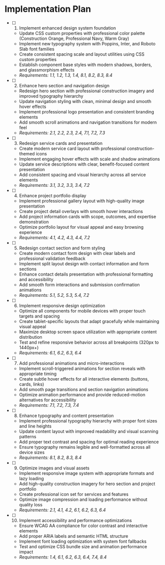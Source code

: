 # Implementation Plan

- [ ] 1. Implement enhanced design system foundation
  - Update CSS custom properties with professional color palette (Construction Orange, Professional Navy, Warm Gray)
  - Implement new typography system with Poppins, Inter, and Roboto Slab font families
  - Create consistent spacing scale and layout utilities using CSS custom properties
  - Establish component base styles with modern shadows, borders, and glassmorphism effects
  - _Requirements: 1.1, 1.2, 1.3, 1.4, 8.1, 8.2, 8.3, 8.4_

- [ ] 2. Enhance hero section and navigation design
  - Redesign hero section with professional construction imagery and improved typography hierarchy
  - Update navigation styling with clean, minimal design and smooth hover effects
  - Implement professional logo presentation and consistent branding elements
  - Add smooth scroll animations and navigation transitions for modern feel
  - _Requirements: 2.1, 2.2, 2.3, 2.4, 7.1, 7.2, 7.3_

- [ ] 3. Redesign service cards and presentation
  - Create modern service card layout with professional construction-themed icons
  - Implement engaging hover effects with scale and shadow animations
  - Update service descriptions with clear, benefit-focused content presentation
  - Add consistent spacing and visual hierarchy across all service elements
  - _Requirements: 3.1, 3.2, 3.3, 3.4, 7.2_

- [ ] 4. Enhance project portfolio display
  - Implement professional gallery layout with high-quality image presentation
  - Create project detail overlays with smooth hover interactions
  - Add project information cards with scope, outcomes, and expertise demonstration
  - Optimize portfolio layout for visual appeal and easy browsing experience
  - _Requirements: 4.1, 4.2, 4.3, 4.4, 7.2_

- [ ] 5. Redesign contact section and form styling
  - Create modern contact form design with clear labels and professional validation feedback
  - Implement split layout design with contact information and form sections
  - Enhance contact details presentation with professional formatting and accessibility
  - Add smooth form interactions and submission confirmation animations
  - _Requirements: 5.1, 5.2, 5.3, 5.4, 7.2_

- [ ] 6. Implement responsive design optimization
  - Optimize all components for mobile devices with proper touch targets and spacing
  - Create tablet-specific layouts that adapt gracefully while maintaining visual appeal
  - Maximize desktop screen space utilization with appropriate content distribution
  - Test and refine responsive behavior across all breakpoints (320px to 1440px+)
  - _Requirements: 6.1, 6.2, 6.3, 6.4_

- [ ] 7. Add professional animations and micro-interactions
  - Implement scroll-triggered animations for section reveals with appropriate timing
  - Create subtle hover effects for all interactive elements (buttons, cards, links)
  - Add smooth page transitions and section navigation animations
  - Optimize animation performance and provide reduced-motion alternatives for accessibility
  - _Requirements: 7.1, 7.2, 7.3, 7.4_

- [ ] 8. Enhance typography and content presentation
  - Implement professional typography hierarchy with proper font sizes and line heights
  - Update content layout with improved readability and visual scanning patterns
  - Add proper text contrast and spacing for optimal reading experience
  - Ensure typography remains legible and well-formatted across all device sizes
  - _Requirements: 8.1, 8.2, 8.3, 8.4_

- [ ] 9. Optimize images and visual assets
  - Implement responsive image system with appropriate formats and lazy loading
  - Add high-quality construction imagery for hero section and project portfolio
  - Create professional icon set for services and features
  - Optimize image compression and loading performance without quality loss
  - _Requirements: 2.1, 4.1, 4.2, 6.1, 6.2, 6.3, 6.4_

- [ ] 10. Implement accessibility and performance optimizations
  - Ensure WCAG AA compliance for color contrast and interactive elements
  - Add proper ARIA labels and semantic HTML structure
  - Implement font loading optimization with system font fallbacks
  - Test and optimize CSS bundle size and animation performance impact
  - _Requirements: 1.4, 6.1, 6.2, 6.3, 6.4, 7.4, 8.4_